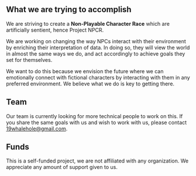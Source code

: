 ## What we are trying to accomplish

We are striving to create a **Non-Playable Character Race** which are artificially sentient, hence Project NPCR.

We are working on changing the way NPCs interact with their environment by enriching their interpretation of data. In doing so, they will view the world in almost the same ways we do, and act accordingly to achieve goals they set for themselves.

We want to do this because we envision the future where we can emotionally connect with fictional characters by interacting with them in any preferred environment. We believe what we do is key to getting there.

## Team
Our team is currently looking for more technical people to work on this. If you share the same goals with us and wish to work with us, please contact 19whalehole@gmail.com.

## Funds
This is a self-funded project, we are not affiliated with any organization. We appreciate any amount of support given to us.
